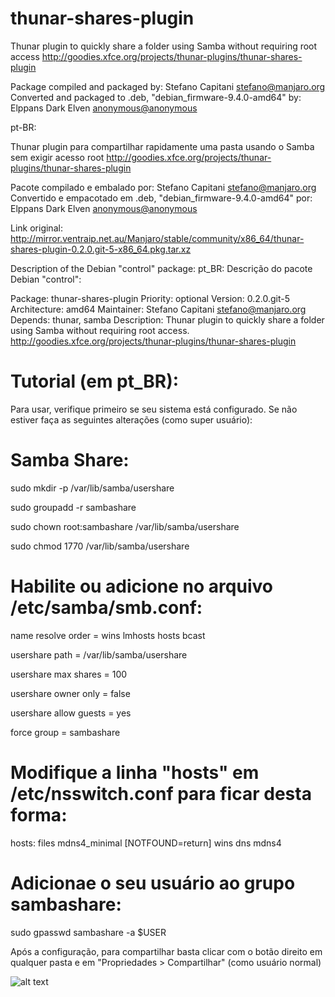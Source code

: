# thunar-shares-plugin
Thunar plugin to quickly share a folder using Samba without requiring root access
http://goodies.xfce.org/projects/thunar-plugins/thunar-shares-plugin

Package compiled and packaged by: Stefano Capitani <stefano@manjaro.org>
Converted and packaged to .deb, "debian_firmware-9.4.0-amd64" by: Elppans Dark Elven <anonymous@anonymous>

pt-BR:

Thunar plugin para compartilhar rapidamente uma pasta usando o Samba sem exigir acesso root
http://goodies.xfce.org/projects/thunar-plugins/thunar-shares-plugin

Pacote compilado e embalado por: Stefano Capitani <stefano@manjaro.org>
Convertido e empacotado em .deb, "debian_firmware-9.4.0-amd64" por: Elppans Dark Elven <anonymous@anonymous>

Link original: http://mirror.ventraip.net.au/Manjaro/stable/community/x86_64/thunar-shares-plugin-0.2.0.git-5-x86_64.pkg.tar.xz

Description of the Debian "control" package:
pt_BR: Descrição do pacote Debian "control":

Package: thunar-shares-plugin
Priority: optional
Version: 0.2.0.git-5
Architecture: amd64
Maintainer: Stefano Capitani <stefano@manjaro.org>
Depends: thunar, samba
Description: Thunar plugin to quickly share a folder using Samba without requiring root access.
http://goodies.xfce.org/projects/thunar-plugins/thunar-shares-plugin


# Tutorial (em pt_BR):

Para usar, verifique primeiro se seu sistema está configurado. Se não estiver faça as seguintes alterações (como super usuário):

# Samba Share:

sudo mkdir -p /var/lib/samba/usershare

sudo groupadd -r sambashare

sudo chown root:sambashare /var/lib/samba/usershare

sudo chmod 1770 /var/lib/samba/usershare


# Habilite ou adicione no arquivo /etc/samba/smb.conf:

name resolve order = wins lmhosts hosts bcast

usershare path = /var/lib/samba/usershare

usershare max shares = 100

usershare owner only = false

usershare allow guests = yes

force group = sambashare


# Modifique a linha "hosts" em /etc/nsswitch.conf para ficar desta forma:

hosts: files mdns4_minimal [NOTFOUND=return] wins dns mdns4

# Adicionae o seu usuário ao grupo sambashare:

sudo gpasswd sambashare -a $USER

Após a configuração, para compartilhar basta clicar com o botão direito em qualquer pasta e em "Propriedades > Compartilhar" (como usuário normal)

![alt text](https://i.imgur.com/uagjJW2.png)
